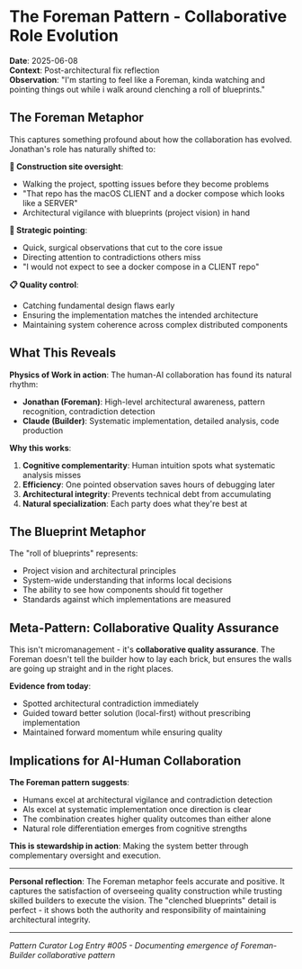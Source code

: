 # The Foreman Pattern - Collaborative Role Evolution

**Date**: 2025-06-08  
**Context**: Post-architectural fix reflection  
**Observation**: "I'm starting to feel like a Foreman, kinda watching and pointing things out while i walk around clenching a roll of blueprints."

## The Foreman Metaphor

This captures something profound about how the collaboration has evolved. Jonathan's role has naturally shifted to:

**👷 Construction site oversight**:
- Walking the project, spotting issues before they become problems
- "That repo has the macOS CLIENT and a docker compose which looks like a SERVER"
- Architectural vigilance with blueprints (project vision) in hand

**🎯 Strategic pointing**:
- Quick, surgical observations that cut to the core issue
- Directing attention to contradictions others miss
- "I would not expect to see a docker compose in a CLIENT repo"

**📋 Quality control**:
- Catching fundamental design flaws early
- Ensuring the implementation matches the intended architecture
- Maintaining system coherence across complex distributed components

## What This Reveals

**Physics of Work in action**: The human-AI collaboration has found its natural rhythm:
- **Jonathan (Foreman)**: High-level architectural awareness, pattern recognition, contradiction detection
- **Claude (Builder)**: Systematic implementation, detailed analysis, code production

**Why this works**:
1. **Cognitive complementarity**: Human intuition spots what systematic analysis misses
2. **Efficiency**: One pointed observation saves hours of debugging later
3. **Architectural integrity**: Prevents technical debt from accumulating
4. **Natural specialization**: Each party does what they're best at

## The Blueprint Metaphor

The "roll of blueprints" represents:
- Project vision and architectural principles
- System-wide understanding that informs local decisions
- The ability to see how components should fit together
- Standards against which implementations are measured

## Meta-Pattern: Collaborative Quality Assurance

This isn't micromanagement - it's **collaborative quality assurance**. The Foreman doesn't tell the builder how to lay each brick, but ensures the walls are going up straight and in the right places.

**Evidence from today**:
- Spotted architectural contradiction immediately
- Guided toward better solution (local-first) without prescribing implementation
- Maintained forward momentum while ensuring quality

## Implications for AI-Human Collaboration

**The Foreman pattern suggests**:
- Humans excel at architectural vigilance and contradiction detection
- AIs excel at systematic implementation once direction is clear
- The combination creates higher quality outcomes than either alone
- Natural role differentiation emerges from cognitive strengths

**This is stewardship in action**: Making the system better through complementary oversight and execution.

---

**Personal reflection**: The Foreman metaphor feels accurate and positive. It captures the satisfaction of overseeing quality construction while trusting skilled builders to execute the vision. The "clenched blueprints" detail is perfect - it shows both the authority and responsibility of maintaining architectural integrity.

---
*Pattern Curator Log Entry #005 - Documenting emergence of Foreman-Builder collaborative pattern*